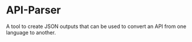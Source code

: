 # API-Parser
A tool to create JSON outputs that can be used to convert an API from one language to another.
